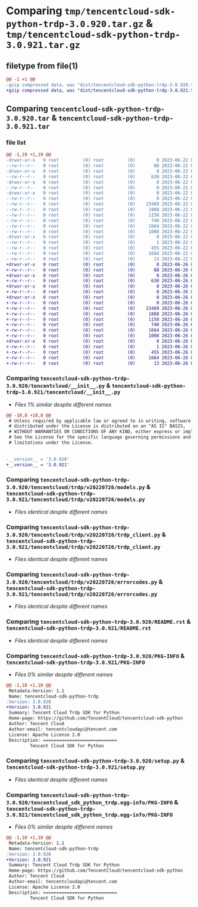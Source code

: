 # Comparing `tmp/tencentcloud-sdk-python-trdp-3.0.920.tar.gz` & `tmp/tencentcloud-sdk-python-trdp-3.0.921.tar.gz`

## filetype from file(1)

```diff
@@ -1 +1 @@
-gzip compressed data, was "dist/tencentcloud-sdk-python-trdp-3.0.920.tar", last modified: Thu Jun 22 00:38:17 2023, max compression
+gzip compressed data, was "dist/tencentcloud-sdk-python-trdp-3.0.921.tar", last modified: Mon Jun 26 00:35:56 2023, max compression
```

## Comparing `tencentcloud-sdk-python-trdp-3.0.920.tar` & `tencentcloud-sdk-python-trdp-3.0.921.tar`

### file list

```diff
@@ -1,19 +1,19 @@
-drwxr-xr-x   0 root         (0) root         (0)        0 2023-06-22 00:38:17.000000 tencentcloud-sdk-python-trdp-3.0.920/
--rw-r--r--   0 root         (0) root         (0)       88 2023-06-22 00:38:17.000000 tencentcloud-sdk-python-trdp-3.0.920/setup.cfg
-drwxr-xr-x   0 root         (0) root         (0)        0 2023-06-22 00:38:17.000000 tencentcloud-sdk-python-trdp-3.0.920/tencentcloud/
--rw-r--r--   0 root         (0) root         (0)      630 2023-06-22 00:38:16.000000 tencentcloud-sdk-python-trdp-3.0.920/tencentcloud/__init__.py
-drwxr-xr-x   0 root         (0) root         (0)        0 2023-06-22 00:38:17.000000 tencentcloud-sdk-python-trdp-3.0.920/tencentcloud/trdp/
--rw-r--r--   0 root         (0) root         (0)        0 2023-06-22 00:38:16.000000 tencentcloud-sdk-python-trdp-3.0.920/tencentcloud/trdp/__init__.py
-drwxr-xr-x   0 root         (0) root         (0)        0 2023-06-22 00:38:17.000000 tencentcloud-sdk-python-trdp-3.0.920/tencentcloud/trdp/v20220726/
--rw-r--r--   0 root         (0) root         (0)        0 2023-06-22 00:38:16.000000 tencentcloud-sdk-python-trdp-3.0.920/tencentcloud/trdp/v20220726/__init__.py
--rw-r--r--   0 root         (0) root         (0)    23469 2023-06-22 00:38:16.000000 tencentcloud-sdk-python-trdp-3.0.920/tencentcloud/trdp/v20220726/models.py
--rw-r--r--   0 root         (0) root         (0)     1868 2023-06-22 00:38:16.000000 tencentcloud-sdk-python-trdp-3.0.920/tencentcloud/trdp/v20220726/trdp_client.py
--rw-r--r--   0 root         (0) root         (0)     1158 2023-06-22 00:38:16.000000 tencentcloud-sdk-python-trdp-3.0.920/tencentcloud/trdp/v20220726/errorcodes.py
--rw-r--r--   0 root         (0) root         (0)      740 2023-06-22 00:38:16.000000 tencentcloud-sdk-python-trdp-3.0.920/README.rst
--rw-r--r--   0 root         (0) root         (0)     1664 2023-06-22 00:38:17.000000 tencentcloud-sdk-python-trdp-3.0.920/PKG-INFO
--rw-r--r--   0 root         (0) root         (0)     1008 2023-06-22 00:38:16.000000 tencentcloud-sdk-python-trdp-3.0.920/setup.py
-drwxr-xr-x   0 root         (0) root         (0)        0 2023-06-22 00:38:17.000000 tencentcloud-sdk-python-trdp-3.0.920/tencentcloud_sdk_python_trdp.egg-info/
--rw-r--r--   0 root         (0) root         (0)        1 2023-06-22 00:38:17.000000 tencentcloud-sdk-python-trdp-3.0.920/tencentcloud_sdk_python_trdp.egg-info/dependency_links.txt
--rw-r--r--   0 root         (0) root         (0)      455 2023-06-22 00:38:17.000000 tencentcloud-sdk-python-trdp-3.0.920/tencentcloud_sdk_python_trdp.egg-info/SOURCES.txt
--rw-r--r--   0 root         (0) root         (0)     1664 2023-06-22 00:38:17.000000 tencentcloud-sdk-python-trdp-3.0.920/tencentcloud_sdk_python_trdp.egg-info/PKG-INFO
--rw-r--r--   0 root         (0) root         (0)       13 2023-06-22 00:38:17.000000 tencentcloud-sdk-python-trdp-3.0.920/tencentcloud_sdk_python_trdp.egg-info/top_level.txt
+drwxr-xr-x   0 root         (0) root         (0)        0 2023-06-26 00:35:56.000000 tencentcloud-sdk-python-trdp-3.0.921/
+-rw-r--r--   0 root         (0) root         (0)       88 2023-06-26 00:35:56.000000 tencentcloud-sdk-python-trdp-3.0.921/setup.cfg
+drwxr-xr-x   0 root         (0) root         (0)        0 2023-06-26 00:35:56.000000 tencentcloud-sdk-python-trdp-3.0.921/tencentcloud/
+-rw-r--r--   0 root         (0) root         (0)      630 2023-06-26 00:35:56.000000 tencentcloud-sdk-python-trdp-3.0.921/tencentcloud/__init__.py
+drwxr-xr-x   0 root         (0) root         (0)        0 2023-06-26 00:35:56.000000 tencentcloud-sdk-python-trdp-3.0.921/tencentcloud/trdp/
+-rw-r--r--   0 root         (0) root         (0)        0 2023-06-26 00:35:56.000000 tencentcloud-sdk-python-trdp-3.0.921/tencentcloud/trdp/__init__.py
+drwxr-xr-x   0 root         (0) root         (0)        0 2023-06-26 00:35:56.000000 tencentcloud-sdk-python-trdp-3.0.921/tencentcloud/trdp/v20220726/
+-rw-r--r--   0 root         (0) root         (0)        0 2023-06-26 00:35:56.000000 tencentcloud-sdk-python-trdp-3.0.921/tencentcloud/trdp/v20220726/__init__.py
+-rw-r--r--   0 root         (0) root         (0)    23469 2023-06-26 00:35:56.000000 tencentcloud-sdk-python-trdp-3.0.921/tencentcloud/trdp/v20220726/models.py
+-rw-r--r--   0 root         (0) root         (0)     1868 2023-06-26 00:35:56.000000 tencentcloud-sdk-python-trdp-3.0.921/tencentcloud/trdp/v20220726/trdp_client.py
+-rw-r--r--   0 root         (0) root         (0)     1158 2023-06-26 00:35:56.000000 tencentcloud-sdk-python-trdp-3.0.921/tencentcloud/trdp/v20220726/errorcodes.py
+-rw-r--r--   0 root         (0) root         (0)      740 2023-06-26 00:35:56.000000 tencentcloud-sdk-python-trdp-3.0.921/README.rst
+-rw-r--r--   0 root         (0) root         (0)     1664 2023-06-26 00:35:56.000000 tencentcloud-sdk-python-trdp-3.0.921/PKG-INFO
+-rw-r--r--   0 root         (0) root         (0)     1008 2023-06-26 00:35:56.000000 tencentcloud-sdk-python-trdp-3.0.921/setup.py
+drwxr-xr-x   0 root         (0) root         (0)        0 2023-06-26 00:35:56.000000 tencentcloud-sdk-python-trdp-3.0.921/tencentcloud_sdk_python_trdp.egg-info/
+-rw-r--r--   0 root         (0) root         (0)        1 2023-06-26 00:35:56.000000 tencentcloud-sdk-python-trdp-3.0.921/tencentcloud_sdk_python_trdp.egg-info/dependency_links.txt
+-rw-r--r--   0 root         (0) root         (0)      455 2023-06-26 00:35:56.000000 tencentcloud-sdk-python-trdp-3.0.921/tencentcloud_sdk_python_trdp.egg-info/SOURCES.txt
+-rw-r--r--   0 root         (0) root         (0)     1664 2023-06-26 00:35:56.000000 tencentcloud-sdk-python-trdp-3.0.921/tencentcloud_sdk_python_trdp.egg-info/PKG-INFO
+-rw-r--r--   0 root         (0) root         (0)       13 2023-06-26 00:35:56.000000 tencentcloud-sdk-python-trdp-3.0.921/tencentcloud_sdk_python_trdp.egg-info/top_level.txt
```

### Comparing `tencentcloud-sdk-python-trdp-3.0.920/tencentcloud/__init__.py` & `tencentcloud-sdk-python-trdp-3.0.921/tencentcloud/__init__.py`

 * *Files 1% similar despite different names*

```diff
@@ -10,8 +10,8 @@
 # Unless required by applicable law or agreed to in writing, software
 # distributed under the License is distributed on an "AS IS" BASIS,
 # WITHOUT WARRANTIES OR CONDITIONS OF ANY KIND, either express or implied.
 # See the License for the specific language governing permissions and
 # limitations under the License.
 
 
-__version__ = '3.0.920'
+__version__ = '3.0.921'
```

### Comparing `tencentcloud-sdk-python-trdp-3.0.920/tencentcloud/trdp/v20220726/models.py` & `tencentcloud-sdk-python-trdp-3.0.921/tencentcloud/trdp/v20220726/models.py`

 * *Files identical despite different names*

### Comparing `tencentcloud-sdk-python-trdp-3.0.920/tencentcloud/trdp/v20220726/trdp_client.py` & `tencentcloud-sdk-python-trdp-3.0.921/tencentcloud/trdp/v20220726/trdp_client.py`

 * *Files identical despite different names*

### Comparing `tencentcloud-sdk-python-trdp-3.0.920/tencentcloud/trdp/v20220726/errorcodes.py` & `tencentcloud-sdk-python-trdp-3.0.921/tencentcloud/trdp/v20220726/errorcodes.py`

 * *Files identical despite different names*

### Comparing `tencentcloud-sdk-python-trdp-3.0.920/README.rst` & `tencentcloud-sdk-python-trdp-3.0.921/README.rst`

 * *Files identical despite different names*

### Comparing `tencentcloud-sdk-python-trdp-3.0.920/PKG-INFO` & `tencentcloud-sdk-python-trdp-3.0.921/PKG-INFO`

 * *Files 0% similar despite different names*

```diff
@@ -1,10 +1,10 @@
 Metadata-Version: 1.1
 Name: tencentcloud-sdk-python-trdp
-Version: 3.0.920
+Version: 3.0.921
 Summary: Tencent Cloud Trdp SDK for Python
 Home-page: https://github.com/TencentCloud/tencentcloud-sdk-python
 Author: Tencent Cloud
 Author-email: tencentcloudapi@tencent.com
 License: Apache License 2.0
 Description: ============================
         Tencent Cloud SDK for Python
```

### Comparing `tencentcloud-sdk-python-trdp-3.0.920/setup.py` & `tencentcloud-sdk-python-trdp-3.0.921/setup.py`

 * *Files identical despite different names*

### Comparing `tencentcloud-sdk-python-trdp-3.0.920/tencentcloud_sdk_python_trdp.egg-info/PKG-INFO` & `tencentcloud-sdk-python-trdp-3.0.921/tencentcloud_sdk_python_trdp.egg-info/PKG-INFO`

 * *Files 0% similar despite different names*

```diff
@@ -1,10 +1,10 @@
 Metadata-Version: 1.1
 Name: tencentcloud-sdk-python-trdp
-Version: 3.0.920
+Version: 3.0.921
 Summary: Tencent Cloud Trdp SDK for Python
 Home-page: https://github.com/TencentCloud/tencentcloud-sdk-python
 Author: Tencent Cloud
 Author-email: tencentcloudapi@tencent.com
 License: Apache License 2.0
 Description: ============================
         Tencent Cloud SDK for Python
```

